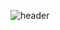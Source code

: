 ![header](https://capsule-render.vercel.app/api?type=waving&color=auto&height=200&section=header&text="게시판만들기"s%20render&fontSize=50)
